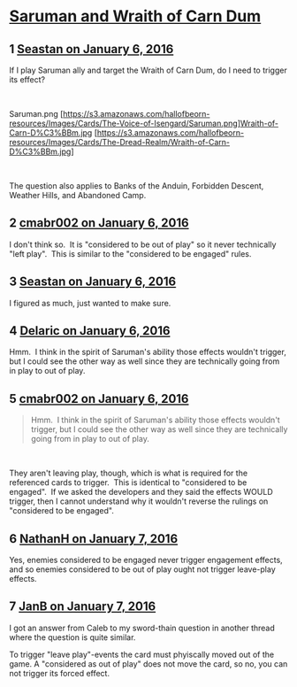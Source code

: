 # [Saruman and Wraith of Carn Dum](https://community.fantasyflightgames.com/topic/198047-saruman-and-wraith-of-carn-dum/)

## 1 [Seastan on January 6, 2016](https://community.fantasyflightgames.com/topic/198047-saruman-and-wraith-of-carn-dum/?do=findComment&comment=1975018)

If I play Saruman ally and target the Wraith of Carn Dum, do I need to trigger its effect?

 

Saruman.png [https://s3.amazonaws.com/hallofbeorn-resources/Images/Cards/The-Voice-of-Isengard/Saruman.png]Wraith-of-Carn-D%C3%BBm.jpg [https://s3.amazonaws.com/hallofbeorn-resources/Images/Cards/The-Dread-Realm/Wraith-of-Carn-D%C3%BBm.jpg]

 

The question also applies to Banks of the Anduin, Forbidden Descent, Weather Hills, and Abandoned Camp.

## 2 [cmabr002 on January 6, 2016](https://community.fantasyflightgames.com/topic/198047-saruman-and-wraith-of-carn-dum/?do=findComment&comment=1975081)

I don't think so.  It is "considered to be out of play" so it never technically "left play".  This is similar to the "considered to be engaged" rules.

## 3 [Seastan on January 6, 2016](https://community.fantasyflightgames.com/topic/198047-saruman-and-wraith-of-carn-dum/?do=findComment&comment=1975101)

I figured as much, just wanted to make sure.

## 4 [Delaric on January 6, 2016](https://community.fantasyflightgames.com/topic/198047-saruman-and-wraith-of-carn-dum/?do=findComment&comment=1975103)

Hmm.  I think in the spirit of Saruman's ability those effects wouldn't trigger, but I could see the other way as well since they are technically going from in play to out of play.

## 5 [cmabr002 on January 6, 2016](https://community.fantasyflightgames.com/topic/198047-saruman-and-wraith-of-carn-dum/?do=findComment&comment=1975125)

> Hmm.  I think in the spirit of Saruman's ability those effects wouldn't trigger, but I could see the other way as well since they are technically going from in play to out of play.

 

They aren't leaving play, though, which is what is required for the referenced cards to trigger.  This is identical to "considered to be engaged".  If we asked the developers and they said the effects WOULD trigger, then I cannot understand why it wouldn't reverse the rulings on "considered to be engaged".

## 6 [NathanH on January 7, 2016](https://community.fantasyflightgames.com/topic/198047-saruman-and-wraith-of-carn-dum/?do=findComment&comment=1975734)

Yes, enemies considered to be engaged never trigger engagement effects, and so enemies considered to be out of play ought not trigger leave-play effects.

## 7 [JanB on January 7, 2016](https://community.fantasyflightgames.com/topic/198047-saruman-and-wraith-of-carn-dum/?do=findComment&comment=1976290)

I got an answer from Caleb to my sword-thain question in another thread where the question is quite similar.

To trigger "leave play"-events the card must phyiscally moved out of the game. A "considered as out of play" does not move the card, so no, you can not trigger its forced effect.

